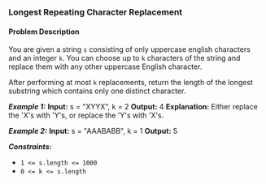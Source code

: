### Longest Repeating Character Replacement

#### Problem Description

You are given a string `s` consisting of only uppercase english characters and an integer `k`. You can choose up to `k` characters of the string and replace them with any other uppercase English character.

After performing at most `k` replacements, return the length of the longest substring which contains only one distinct character.

**_Example 1:_**
**Input:** s = "XYYX", k = 2
**Output:** 4
**Explanation:** Either replace the 'X's with 'Y's, or replace the 'Y's with 'X's.

**_Example 2:_**
**Input:** s = "AAABABB", k = 1
**Output:** 5

**_Constraints:_**

- `1 <= s.length <= 1000`
- `0 <= k <= s.length`
